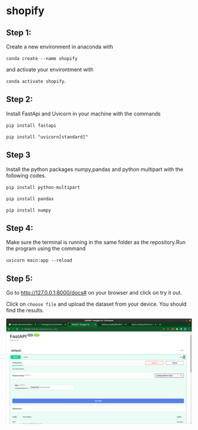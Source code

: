 # shopify
## Step 1:
Create a new environment in anaconda with 


`conda create --name shopify`


and activate your environtment with 


`conda activate shopify`.
## Step 2:
Install FastApi and Uvicorn in your machine with the commands

`pip install fastapi`


`pip install "uvicorn[standard]"`

## Step 3
Install the python packages numpy,pandas and python multipart with the following codes.


`pip install python-multipart`


`pip install pandas`


`pip install numpy`

## Step 4:
Make sure the terminal is running in the same folder as the repository.Run the program using the command 


`uvicorn main:app --reload`

## Step 5:
Go to http://127.0.0.1:8000/docs# on your browser and click on try it out.

Click on `choose file` and upload the dataset from your device.
You should find the results.


![The window should look like this](https://github.com/ninienowrin/shopify/blob/main/shopify.png)
